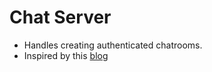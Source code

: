# Chat Server

- Handles creating authenticated chatrooms.
- Inspired by this [blog](https://blog.logrocket.com/scalable-websockets-with-nestjs-and-redis/)
